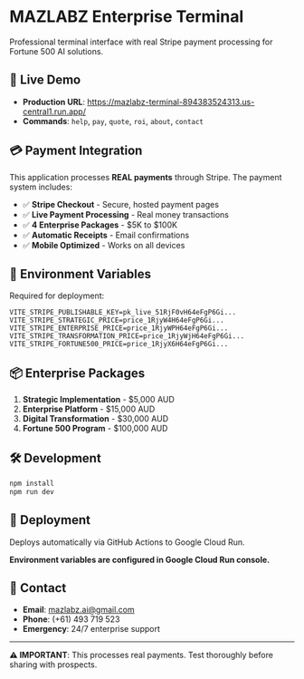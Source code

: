 # MAZLABZ Enterprise Terminal

Professional terminal interface with real Stripe payment processing for Fortune 500 AI solutions.

## 🚀 Live Demo
- **Production URL**: https://mazlabz-terminal-894383524313.us-central1.run.app/
- **Commands**: `help`, `pay`, `quote`, `roi`, `about`, `contact`

## 💳 Payment Integration

This application processes **REAL payments** through Stripe. The payment system includes:

- ✅ **Stripe Checkout** - Secure, hosted payment pages
- ✅ **Live Payment Processing** - Real money transactions  
- ✅ **4 Enterprise Packages** - $5K to $100K
- ✅ **Automatic Receipts** - Email confirmations
- ✅ **Mobile Optimized** - Works on all devices

## 🔐 Environment Variables

Required for deployment:

```env
VITE_STRIPE_PUBLISHABLE_KEY=pk_live_51RjF0vH64eFgP6Gi...
VITE_STRIPE_STRATEGIC_PRICE=price_1RjyW4H64eFgP6Gi...
VITE_STRIPE_ENTERPRISE_PRICE=price_1RjyWPH64eFgP6Gi...
VITE_STRIPE_TRANSFORMATION_PRICE=price_1RjyWjH64eFgP6Gi...
VITE_STRIPE_FORTUNE500_PRICE=price_1RjyX6H64eFgP6Gi...
```

## 📦 Enterprise Packages

1. **Strategic Implementation** - $5,000 AUD
2. **Enterprise Platform** - $15,000 AUD  
3. **Digital Transformation** - $30,000 AUD
4. **Fortune 500 Program** - $100,000 AUD

## 🛠️ Development

```bash
npm install
npm run dev
```

## 🚀 Deployment

Deploys automatically via GitHub Actions to Google Cloud Run.

**Environment variables are configured in Google Cloud Run console.**

## 📧 Contact

- **Email**: mazlabz.ai@gmail.com
- **Phone**: (+61) 493 719 523
- **Emergency**: 24/7 enterprise support

---

**⚠️ IMPORTANT**: This processes real payments. Test thoroughly before sharing with prospects.